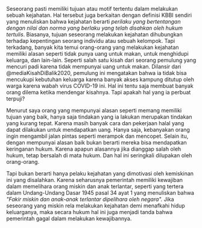 Seseorang pasti memiliki tujuan atau motif tertentu dalam melakukan sebuah kejahatan. Hal tersebut juga berkaitan dengan definisi KBBI sendiri yang menuliskan bahwa kejahatan berarti _perilaku yang bertentangan dengan nilai dan norma yang berlaku yang telah disahkan oleh hukum tertulis_. Biasanya, tujuan seseorang melakukan kejahatan dihubungkan terhadap kepentingan seorang individu atau sebuah kelompok. Tapi terkadang, banyak kita temui orang-orang yang melakukan kejahatan memiliki alasan seperti tidak punya uang untuk makan, untuk menghidupi keluarga, dan lain-lain. Seperti salah satu kisah dari seorang pemulung yang mencuri padi karena tidak mempunyai uang untuk makan. Dilansir dari @mediaKisahDiBalik2020, pemulung ini mengatakan bahwa ia tidak bisa mencukupi kebutuhan keluarga karena banyak akses kampung ditutup oleh warga karena wabah virus COVID-19 ini. Hal ini tentu saja membuat banyak orang dilema ketika mendengar kisahnya. Tapi apakah hal yang ia perbuat terpuji?

Menurut saya orang yang mempunyai alasan seperti memang memiliki tujuan yang baik, hanya saja tindakan yang ia lakukan merupakan tindakan yang kurang tepat. Karena masih banyak cara dan pekerjaan halal yang dapat dilakukan untuk mendapatkan uang. Hanya saja, kebanyakan orang ingin mengambil jalan pintas seperti merampok dan mencopet. Selain itu, dengan mempunyai alasan baik bukan berarti mereka bisa mendapatkan keringanan hukum. Karena apapun alasannya jika dianggap salah oleh hukum, tetap bersalah di mata hukum. Dan hal ini seringkali dilupakan oleh orang-orang.

Tapi bukan berarti hanya pelaku kejahatan yang dimotivasi oleh kemiskinan ini yang disalahkan. Karena seharusnya pemerintah memiliki kewajiban dalam memelihara orang miskin dan anak terlantar, seperti yang tertera dalam Undang-Undang Dasar 1945 pasal 34 ayat 1 yang menuliskan bahwa _"Fakir miskin dan anak-anak terlantar dipelihara oleh negara"._ Jika seseorang yang miskin rela melakukan kejahatan demi menafkahi hidup keluarganya, maka secara hukum hal ini juga menjadi tanda bahwa pemerintah gagal dalam melakukan kewajibannya. 